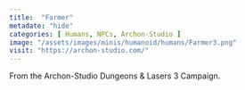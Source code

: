 ```yaml
---
title:  "Farmer"
metadate: "hide"
categories: [ Humans, NPCs, Archon-Studio ]
image: "/assets/images/minis/humanoid/humans/Farmer3.png"
visit: "https://archon-studio.com/"
---
```

From the Archon-Studio Dungeons & Lasers 3 Campaign.
